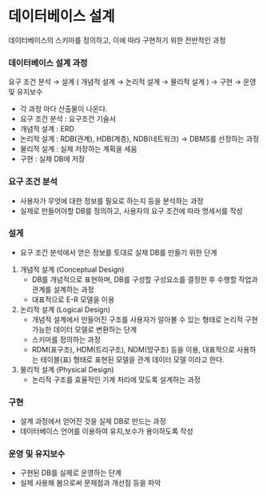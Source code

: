 # 데이터베이스 설계

데이터베이스의 스키마를 정의하고, 이에 따라 구현하기 위한 전반적인 과정

### 데이터베이스 설계 과정

요구 조건 분석 → 설계 ( 개념적 설계 → 논리적 설계 → 물리적 설계 ) → 구현 → 운영 및 유지보수

- 각 과정 마다 산출물이 나온다.
- 요구 조건 분석 : 요구조건 기술서
- 개념적 설계 : ERD
- 논리적 설계 :  RDB(관계), HDB(계층), NDB(네트워크) → DBMS를 선정하는 과정
- 물리적 설계 : 실제 저장하는 계획을 세움
- 구현 : 실제 DB에 저장

### 요구 조건 분석

- 사용자가 무엇에 대한 정보를 필요로 하는지 등을 분석하는 과정
- 실제로 만들어야할 DB를 정의하고, 사용자의 요구 조건에 따라 명세서를 작성

### 설게

- 요구 조건 분석에서 얻은 정보를 토대로 실제 DB를 만들기 위한 단계
1. 개념적 설계 (Conceptual Design)
    - DB를 개념적으로 표현하며, DB를 구성할 구성요소를 결정한 후 수행할 작업과 관계를 설계하는 과정
    - 대표적으로 E-R 모델을 이용
2. 논리적 설계 (Logical Design)
    - 개념적 설계에서 만들어진 구조를 사용자가 알아볼 수 있는 형태로 논리적 구현 가능한 데이터 모델로 변환하는 단계
    - 스키마를 정의하는 과정
    - RDM(표구조), HDM(트리구조), NDM(망구조) 등을 이용, 대표적으로 사용하는 테이블(표) 형태로 표현된 모델을 관계 데이터 모델 이라고 한다.
3. 물리적 설계 (Physical Design)
    - 논리적 구조를 효율적인 기계 처리에 맞도록 설계하는 과정

### 구현

- 설계 과정에서 얻어진 것을 실제 DB로 만드는 과정
- 데이터베이스 언어를 이용하여 유지,보수가 용이하도록 작성

### 운영 및 유지보수

- 구현된 DB를 실제로 운영하는 단계
- 실제 사용해 봄으로써 문제점과 개선점 등을 파악
